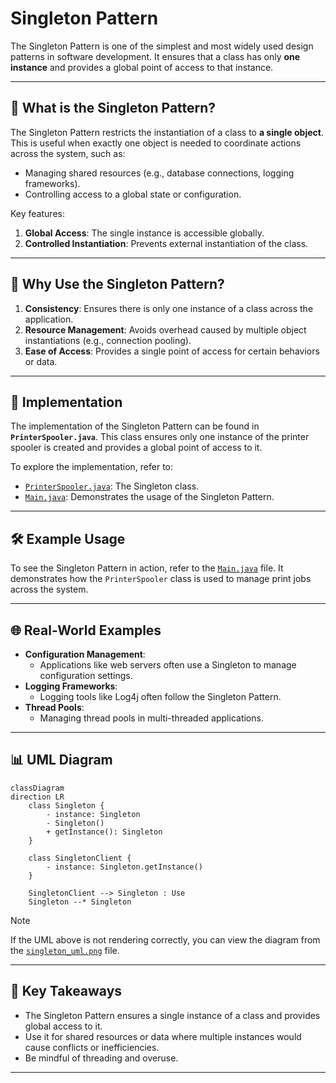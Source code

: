 # Singleton Pattern

The Singleton Pattern is one of the simplest and most widely used design patterns in software development. It ensures that a class has only **one instance** and provides a global point of access to that instance.

---

## 📖 What is the Singleton Pattern?

The Singleton Pattern restricts the instantiation of a class to **a single object**. This is useful when exactly one object is needed to coordinate actions across the system, such as:
- Managing shared resources (e.g., database connections, logging frameworks).
- Controlling access to a global state or configuration.

Key features:
1. **Global Access**: The single instance is accessible globally.
2. **Controlled Instantiation**: Prevents external instantiation of the class.

---

## 🤔 Why Use the Singleton Pattern?

1. **Consistency**: Ensures there is only one instance of a class across the application.
2. **Resource Management**: Avoids overhead caused by multiple object instantiations (e.g., connection pooling).
3. **Ease of Access**: Provides a single point of access for certain behaviors or data.

---

## 🔧 Implementation

The implementation of the Singleton Pattern can be found in **`PrinterSpooler.java`**. This class ensures only one instance of the printer spooler is created and provides a global point of access to it.

To explore the implementation, refer to:
- [`PrinterSpooler.java`](./PrinterSpooler.java): The Singleton class.
- [`Main.java`](./Main.java): Demonstrates the usage of the Singleton Pattern.

---

## 🛠️ Example Usage

To see the Singleton Pattern in action, refer to the [`Main.java`](./Main.java) file. It demonstrates how the `PrinterSpooler` class is used to manage print jobs across the system.

---

## 🌐 Real-World Examples

- **Configuration Management**:
  - Applications like web servers often use a Singleton to manage configuration settings.
- **Logging Frameworks**:
  - Logging tools like Log4j often follow the Singleton Pattern.
- **Thread Pools**:
  - Managing thread pools in multi-threaded applications.

---

## 📊 UML Diagram


```mermaid
classDiagram
direction LR
    class Singleton {
        - instance: Singleton
        - Singleton()
        + getInstance(): Singleton
    }

    class SingletonClient {
        - instance: Singleton.getInstance()
    }

    SingletonClient --> Singleton : Use
    Singleton --* Singleton
```
> [!NOTE]
> If the UML above is not rendering correctly, you can view the diagram from the [`singleton_uml.png`](./singleton_uml.png) file.
---

## 📝 Key Takeaways

- The Singleton Pattern ensures a single instance of a class and provides global access to it.
- Use it for shared resources or data where multiple instances would cause conflicts or inefficiencies.
- Be mindful of threading and overuse.

---
